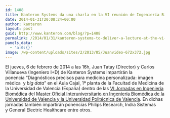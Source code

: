```yaml
---
id: 1408
title: Kanteron Systems da una charla en la VI reunión de Ingeniería Biomédica
date: 2014-01-31T20:08:24+00:00
author: kanteron
layout: post
guid: http://www.kanteron.com/blog/?p=1408
permalink: /2014/01/31/kanteron-systems-to-deliver-a-lecture-at-the-vi-biomedical-engineering-meeting/
panels_data:
  - 'a:0:{}'
image: /wp-content/uploads/sites/2/2013/05/Juanvideo-672x372.jpg
---
```

El jueves, 6 de febrero de 2014 a las 16h, Juan Tatay (Director) y Carlos Villanueva (Ingeniero I+D) de Kanteron Systems impartirán la ponencia “Diagnósticos precisos para medicina personalizada: imagen médica  y _big data_” en el Aula Cajal, 1ª planta de la Facultad de Medicina de la Universidad de Valencia (España) dentro de las <a title="http://www.mibvalencia.es/web.php?lang=es&id=28&title=Jornadas,-Seminarios-y-Conferencias" href="http://www.mibvalencia.es/web.php?lang=es&id=28&title=Jornadas,-Seminarios-y-Conferencias" target="_blank">VI Jornadas en Ingeniería Biomédica</a> del <a title="http://www.mibvalencia.es/" href="http://www.mibvalencia.es/" target="_blank">Master Oficial Interuniversitario en Ingeniería Biomédica de la Universidad de Valencia y la Universidad Politécnica de Valencia</a>. En dichas jornadas también impartirán ponencias Philips Research, Indra Sistemas y General Electric Healthcare entre otros.